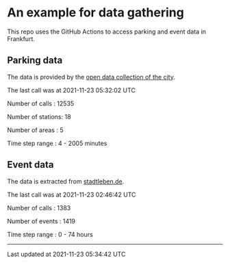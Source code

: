 # An example for data gathering

This repo uses the GitHub Actions to access parking and event data in Frankfurt.

## Parking data
The data is provided by the [open data collection of the city](https://www.offenedaten.frankfurt.de/).

The last call was at 2021-11-23 05:32:02 UTC

Number of calls   : 12535

Number of stations:    18

Number of areas   :     5

Time step range   :     4 -  2005 minutes


## Event data
The data is extracted from [stadtleben.de](https://stadtleben.de/frankfurt/).

The last call was at 2021-11-23 02:46:42 UTC

Number of calls   : 1383

Number of events  : 1419

Time step range   :    0 -   74 hours


----

Last updated at 2021-11-23 05:34:42 UTC
